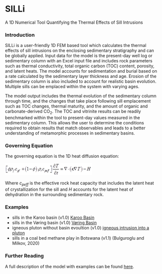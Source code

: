 # SILLi
A 1D Numerical Tool Quantifying the Thermal Effects of Sill Intrusions

### Introduction

SILLi is a user-friendly 1D FEM based tool which calculates the thermal effects of sill intrusions on the enclosing sedimentary stratigraphy and can be globally applied. Input data for the model is the present-day well log or sedimentary column with an Excel input file and includes rock parameters such as thermal conductivity, total organic carbon (TOC) content, porosity, and latent heats. The model accounts for sedimentation and burial based on a rate calculated by the sedimentary layer thickness and age. Erosion of the sedimentary column is also included to account for realistic basin evolution. Multiple sills can be emplaced within the system with varying ages.

The model output includes the thermal evolution of the sedimentary column through time, and the changes that take place following sill emplacement such as TOC changes, thermal maturity, and the amount of organic and carbonate-derived CO<sub>2</sub>. The TOC and vitrinite results can be readily benchmarked within the tool to present-day values measured in the sedimentary column. This allows the user to determine the conditions required to obtain results that match observables and leads to a better understanding of metamorphic processes in sedimentary basins.

### Governing Equation

The governing equation is the 1D heat diffusion equation:

![Governing Equation](img/image001.png)
 
Where <I>c<sub>peff</sub></I> is the effective rock heat capacity that includes the latent heat of crystallization for the sill and <I>H</I> accounts for the latent heat of dehydration in the surrounding sedimentary rock.

### Examples
- sills in the Karoo basin (v1.0) [Karoo Basin](/tutorials/karoo.md)
- sills in the Vøring basin (v1.0) [Vøring Basin](/tutorials/utgard.md)
- igneous pluton without basin evoultion (v1.0) [igneous intrusion into a pluton](/tutorials/pluton.md) 
- sills in a coal bed methane play in Botswana (v1.1) (Bulguroglu and Milkov, 2020)

### Further Reading
A full description of the model with examples can be found [here](https://www.geosci-model-dev.net/11/43/2018/).

